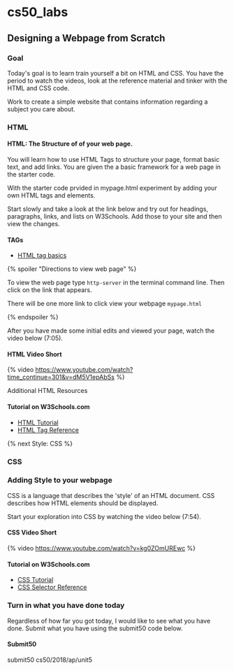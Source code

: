 # cs50_labs

## Designing a Webpage from Scratch

### Goal

Today's goal is to learn train yourself a bit on HTML and CSS. You have the period to watch the videos, look at the reference material and tinker with the HTML and CSS code.

Work to create a simple website that contains information regarding a subject you care about. 

### HTML

#### HTML: The Structure of of your web page. 

You will learn how to use HTML Tags to structure your page, format basic text, and add links.
You are given the a basic framework for a web page in the starter code.

With the starter code prvided in mypage.html experiment by adding your own HTML tags and elements. 

Start slowly and take a look at the link below and try out for headings, paragraphs, links, and lists on W3Schools.
Add those to your site and then view the changes. 

#### TAGs
* [HTML tag basics](https://www.w3schools.com/hTml/html_basic.asp)

{% spoiler "Directions to view web page" %}

To view the web page type `http-server` in the terminal command line.
Then click on the link that appears.

There will be one more link to click view your webpage `mypage.html`

{% endspoiler %}

After you have made some initial edits and viewed your page, watch the video below (7:05).

#### HTML Video Short
{% video https://www.youtube.com/watch?time_continue=301&v=dM5V1epAbSs %}

Additional HTML Resources 

#### Tutorial on W3Schools.com
* [HTML Tutorial](https://www.w3schools.com/html/)
* [HTML Tag Reference](https://www.w3schools.com/tags/default.asp)

{% next Style: CSS %}

### CSS

### Adding Style to your webpage 

CSS is a language that describes the 'style' of an HTML document.
CSS describes how HTML elements should be displayed.

Start your exploration into CSS by watching the video below (7:54). 

#### CSS Video Short
{% video https://www.youtube.com/watch?v=kg0ZOmUREwc %}

#### Tutorial on W3Schools.com
* [CSS Tutorial](https://www.w3schools.com/css/)
* [CSS Selector Reference](https://www.w3schools.com/cssref/css_selectors.asp)



### Turn in what you have done today

Regardless of how far you got today, I would like to see what you have done. Submit what you have using the submit50 code below. 

#### Submit50

submit50 cs50/2018/ap/unit5

